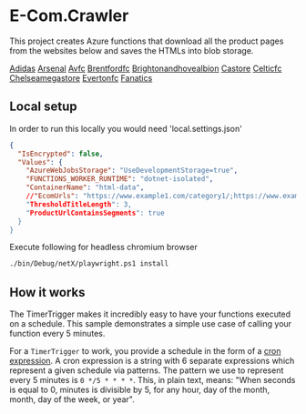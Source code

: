 # E-Com.Crawler 

This project creates Azure functions that download all the product pages from the websites below and saves the HTMLs into blob storage.

[Adidas](https://www.adidas.co.uk/football?grid=true)
[Arsenal](https://arsenaldirect.arsenal.com/)
[Avfc](https://shop.avfc.co.uk/en/aston-villa/o-43089351+t-53091948+z-989-4025465990?pageNumber=1&pageSize=72&sortOption=TopSellers&cur=GBP)
[Brentfordfc](https://shop.brentfordfc.com/Site-Map.php)
[Brightonandhovealbion](https://shop.brightonandhovealbion.com/kit/home-kit/)
[Castore](https://castore.com/collections/outlet)
[Celticfc](https://store.celticfc.com/collections)
[Chelseamegastore](https://www4.chelseamegastore.com/en/chelsea-men/t-43110668+ga-34+z-915271-809855383)
[Evertonfc](https://evertondirect.evertonfc.com/en/everton/t-19321265+z-9197965-3477742524?pageSize=96&cur=GBP&sortOption=TopSellers&vap=1)
[Fanatics](https://www.fanatics.co.uk/en/premier-league/o-10089362+z-9896720-1139193336?pageSize=96&pageNumber=1&sortOption=TopSellers&vap=1)

## Local setup
In order to run this locally you would need 'local.settings.json'

```json
{
  "IsEncrypted": false,
  "Values": {
    "AzureWebJobsStorage": "UseDevelopmentStorage=true",
    "FUNCTIONS_WORKER_RUNTIME": "dotnet-isolated",
    "ContainerName": "html-data",
    //"EcomUrls": "https://www.example1.com/category1/;https://www.example2.com/category2/,
    "ThresholdTitleLength": 3,
    "ProductUrlContainsSegments": true
  }
}
```

Execute following for headless chromium browser

```bash
./bin/Debug/netX/playwright.ps1 install
```

## How it works

The TimerTrigger makes it incredibly easy to have your functions executed on a schedule. 
This sample demonstrates a simple use case of calling your function every 5 minutes.

For a `TimerTrigger` to work, you provide a schedule in the form of a [cron expression](https://en.wikipedia.org/wiki/Cron#CRON_expression). 
A cron expression is a string with 6 separate expressions which represent a given schedule via patterns.
The pattern we use to represent every 5 minutes is `0 */5 * * * *`. 
This, in plain text, means: "When seconds is equal to 0, minutes is divisible by 5, for any hour, day of the month, month, day of the week, or year".

<!-- ## (Learn More)[https://learn.microsoft.com/en-us/azure/azure-functions/functions-bindings-timer?tabs=python-v2%2Cisolated-process%2Cnodejs-v4&pivots=programming-language-csharp] -->
